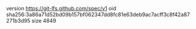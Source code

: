version https://git-lfs.github.com/spec/v1
oid sha256:3a86a71d52bd09b157bf062347dd8fc81e63deb9ac7acff3c8f42a87271b3d95
size 4849
